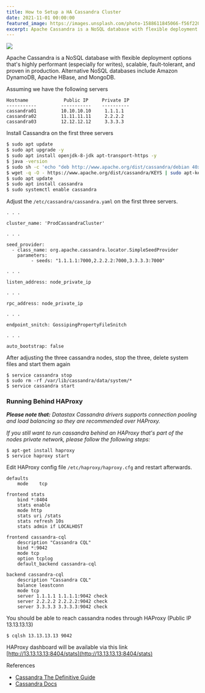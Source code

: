 ```yaml
---
title: How to Setup a HA Cassandra Cluster
date: 2021-11-01 00:00:00
featured_image: https://images.unsplash.com/photo-1588611845066-f56f220559e9
excerpt: Apache Cassandra is a NoSQL database with flexible deployment options that's highly performant (especially for writes), scalable, fault-tolerant, and proven in production. Alternative NoSQL databases include Amazon DynamoDB, Apache HBase, and MongoDB.
---
```


![](https://images.unsplash.com/photo-1588611845066-f56f220559e9)

Apache Cassandra is a NoSQL database with flexible deployment options that's highly performant (especially for writes), scalable, fault-tolerant, and proven in production. Alternative NoSQL databases include Amazon DynamoDB, Apache HBase, and MongoDB.

Assuming we have the following servers

```
Hostname             Public IP     Private IP
-----------         -----------    ----------
cassandra01         10.10.10.10     1.1.1.1
cassandra02         11.11.11.11     2.2.2.2
cassandra03         12.12.12.12     3.3.3.3
```

Install Cassandra on the first three servers

```bash
$ sudo apt update
$ sudo apt upgrade -y
$ sudo apt install openjdk-8-jdk apt-transport-https -y
$ java -version
$ sudo sh -c 'echo "deb http://www.apache.org/dist/cassandra/debian 40x main" > /etc/apt/sources.list.d/cassandra.list'
$ wget -q -O - https://www.apache.org/dist/cassandra/KEYS | sudo apt-key add -
$ sudo apt update
$ sudo apt install cassandra
$ sudo systemctl enable cassandra
```

Adjust the `/etc/cassandra/cassandra.yaml` on the first three servers.

```
. . .

cluster_name: 'ProdCassandraCluster'

. . .

seed_provider:
  - class_name: org.apache.cassandra.locator.SimpleSeedProvider
    parameters:
         - seeds: "1.1.1.1:7000,2.2.2.2:7000,3.3.3.3:7000"

. . .

listen_address: node_private_ip

. . .

rpc_address: node_private_ip

. . .

endpoint_snitch: GossipingPropertyFileSnitch

. . .

auto_bootstrap: false
```

After adjusting the three cassandra nodes, stop the three, delete system files and start them again

```
$ service cassandra stop
$ sudo rm -rf /var/lib/cassandra/data/system/*
$ service cassandra start
```

### Running Behind HAProxy

_**Please note that:** Datastax Cassandra drivers supports connection pooling and load balancing so they are recommended over HAProxy._

_If you still want to run cassandra behind an HAProxy that's part of the nodes private network, please follow the following steps:_

```
$ apt-get install haproxy
$ service haproxy start
```

Edit HAProxy config file `/etc/haproxy/haproxy.cfg` and restart afterwards.

```
defaults
    mode    tcp

frontend stats
    bind *:8404
    stats enable
    mode http
    stats uri /stats
    stats refresh 10s
    stats admin if LOCALHOST

frontend cassandra-cql
    description "Cassandra CQL"
    bind *:9042
    mode tcp
    option tcplog
    default_backend cassandra-cql

backend cassandra-cql
    description "Cassandra CQL"
    balance leastconn
    mode tcp
    server 1.1.1.1 1.1.1.1:9042 check
    server 2.2.2.2 2.2.2.2:9042 check
    server 3.3.3.3 3.3.3.3:9042 check
```

You should be able to reach cassandra nodes through HAProxy (Public IP 13.13.13.13)

```
$ cqlsh 13.13.13.13 9042
```

HAProxy dashboard will be available via this link [http://13.13.13.13:8404/stats](http://13.13.13.13:8404/stats)

References

* [Cassandra The Definitive Guide](https://www.amazon.com/Cassandra-Definitive-Guide-Distributed-Scale/dp/1491933666)
* [Cassandra Docs](https://cassandra.apache.org/_/index.html "Cassandra Docs")
